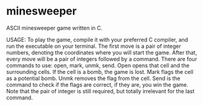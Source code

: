 # minesweeper
ASCII minesweeper game written in C.

USAGE: To play the game, compile it with your preferred C compiler, and run the executable on your terminal. The first move is a pair of integer numbers, denoting the coordinates where you will start the game. After that, every move will be a pair of integers followed by a command. There are four commands to use: open, mark, unmk, send. Open opens that cell and the surrounding cells. If the cell is a bomb, the game is lost. Mark flags the cell as a potential bomb. Unmk removes the flag from the cell. Send is the command to check if the flags are correct, if they are, you win the game. Note that the pair of integer is still required, but totally irrelevant for the last command.
